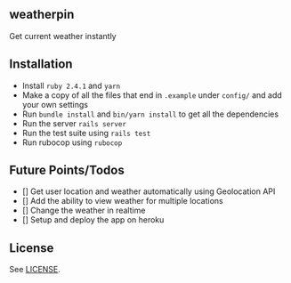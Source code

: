 weatherpin
---

Get current weather instantly

## Installation

- Install `ruby 2.4.1` and `yarn`
- Make a copy of all the files that end in `.example` under `config/` and add your own settings
- Run `bundle install` and `bin/yarn install` to get all the dependencies
- Run the server `rails server`
- Run the test suite using `rails test`
- Run rubocop using `rubocop`


## Future Points/Todos
- [] Get user location and weather automatically using Geolocation API
- [] Add the ability to view weather for multiple locations
- [] Change the weather in realtime
- [] Setup and deploy the app on heroku

## License
See [LICENSE](https://github.com/yahmds/weatherpin/blob/master/LICENSE).
